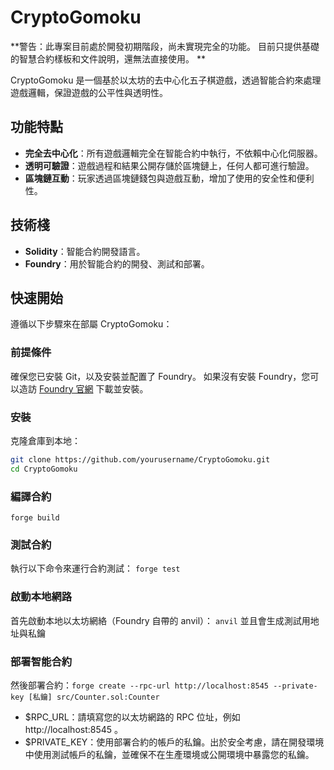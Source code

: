 # CryptoGomoku

**警告：此專案目前處於開發初期階段，尚未實現完全的功能。 目前只提供基礎的智慧合約樣板和文件說明，還無法直接使用。 **

CryptoGomoku 是一個基於以太坊的去中心化五子棋遊戲，透過智能合約來處理遊戲邏輯，保證遊戲的公平性與透明性。

## 功能特點

- **完全去中心化**：所有遊戲邏輯完全在智能合約中執行，不依賴中心化伺服器。
- **透明可驗證**：遊戲過程和結果公開存儲於區塊鏈上，任何人都可進行驗證。
- **區塊鏈互動**：玩家透過區塊鏈錢包與遊戲互動，增加了使用的安全性和便利性。

## 技術棧

- **Solidity**：智能合約開發語言。
- **Foundry**：用於智能合約的開發、測試和部署。

## 快速開始

遵循以下步驟來在部屬 CryptoGomoku：

### 前提條件

確保您已安裝 Git，以及安裝並配置了 Foundry。
如果沒有安裝 Foundry，您可以造訪 [Foundry 官網](https://github.com/foundry-rs/foundry?tab=readme-ov-file#installation) 下載並安裝。

### 安裝

克隆倉庫到本地：

```bash
git clone https://github.com/yourusername/CryptoGomoku.git
cd CryptoGomoku
```

### 編譯合約
`forge build`

### 測試合約
執行以下命令來運行合約測試：
`forge test`

### 啟動本地網路
首先啟動本地以太坊網絡（Foundry 自帶的 anvil）： `anvil` 並且會生成測試用地址與私鑰

### 部署智能合約
然後部署合約：`forge create --rpc-url http://localhost:8545 --private-key [私鑰] src/Counter.sol:Counter`
- $RPC_URL：請填寫您的以太坊網路的 RPC 位址，例如 http://localhost:8545 。
- $PRIVATE_KEY：使用部署合約的帳戶的私鑰。出於安全考慮，請在開發環境中使用測試帳戶的私鑰，並確保不在生產環境或公開環境中暴露您的私鑰。